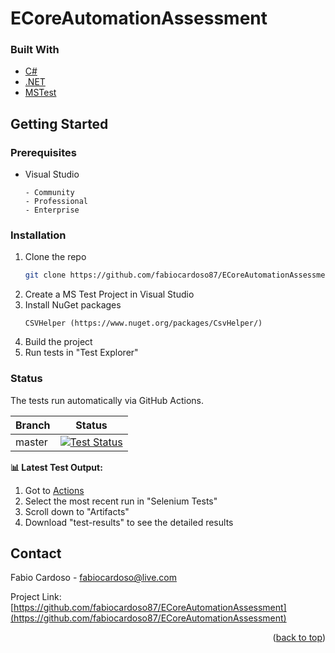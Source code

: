 # ECoreAutomationAssessment

### Built With

- [C#](https://learn.microsoft.com/en-us/dotnet/csharp/)
- [.NET](https://dotnet.microsoft.com/)
- [MSTest](https://learn.microsoft.com/en-us/dotnet/core/testing/unit-testing-csharp-with-mstest)

<!-- GETTING STARTED -->
## Getting Started


### Prerequisites

* Visual Studio
  ```
  - Community
  - Professional
  - Enterprise
  ```

### Installation

1. Clone the repo
   ```sh
   git clone https://github.com/fabiocardoso87/ECoreAutomationAssessment.git
   ```
2. Create a MS Test Project in Visual Studio
3. Install NuGet packages
   ```
   CSVHelper (https://www.nuget.org/packages/CsvHelper/)
   ```
4. Build the project
5. Run tests in "Test Explorer"


### Status
The tests run automatically via GitHub Actions.

| Branch | Status |
|--------|--------|
| master | [![Test Status](https://github.com/fabiocardoso87/ECoreAutomationAssessment/actions/workflows/run-tests.yml/badge.svg)](https://github.com/fabiocardoso87/ECoreAutomationAssessment/actions/workflows/run-tests.yml)|

**📊 Latest Test Output:**
1. Got to [Actions](https://github.com/fabiocardoso87/ECoreAutomationAssessment/actions)
2. Select the most recent run in "Selenium Tests"
3. Scroll down to "Artifacts"
4. Download "test-results" to see the detailed results

<!-- CONTACT -->
## Contact

Fabio Cardoso - fabiocardoso@live.com

Project Link: [https://github.com/fabiocardoso87/ECoreAutomationAssessment](https://github.com/fabiocardoso87/ECoreAutomationAssessment)

<p align="right">(<a href="#readme-top">back to top</a>)</p>
